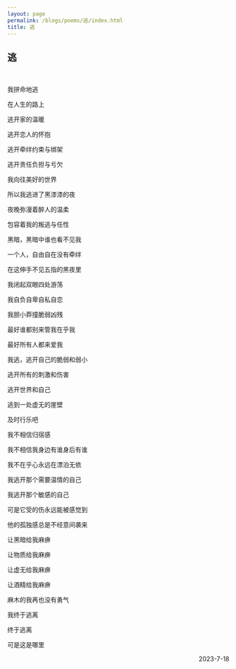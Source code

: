 ```yaml
---
layout: page
permalink: /blogs/poems/逃/index.html
title: 逃
---
```


## 逃

<br>

我拼命地逃

在人生的路上

逃开家的温暖

逃开恋人的怀抱

逃开牵绊约束与绑架

逃开责任负担与亏欠

我向往美好的世界

所以我逃进了黑漆漆的夜

夜晚弥漫着醉人的温柔

包容着我的叛逃与任性

黑暗，黑暗中谁也看不见我

一个人，自由自在没有牵绊

在这伸手不见五指的黑夜里

我闭起双眼四处游荡

我自负自卑自私自恋

我胆小莽撞脆弱凶残

最好谁都别来管我在乎我

最好所有人都来爱我

我逃，逃开自己的脆弱和弱小

逃开所有的刺激和伤害

逃开世界和自己

逃到一处虚无的崖壁

及时行乐吧

我不相信归宿感

我不相信我身边有谁身后有谁

我不在乎心永远在漂泊无依

我逃开那个需要温情的自己

我逃开那个敏感的自己

可是它受的伤永远能被感觉到

他的孤独感总是不经意间袭来

让黑暗给我麻痹

让物质给我麻痹

让虚无给我麻痹

让酒精给我麻痹

麻木的我再也没有勇气

我终于逃离

终于逃离

可是这是哪里

<p align="right">2023-7-18</p>
